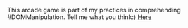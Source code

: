 This arcade game is part of my practices in comprehending #DOMManipulation. Tell me what you think:)
[Here](https://github.com/nyambura00.github.io/Bird-arcade-game/)